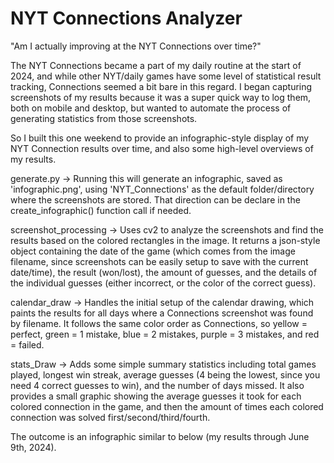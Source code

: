 # NYT Connections Analyzer
"Am I actually improving at the NYT Connections over time?"

The NYT Connections became a part of my daily routine at the start of 2024, and while other NYT/daily games have some level of statistical result tracking, Connections seemed a bit bare in this regard. I began capturing screenshots of my results because it was a super quick way to log them, both on mobile and desktop, but wanted to automate the process of generating statistics from those screenshots. 

So I built this one weekend to provide an infographic-style display of my NYT Connection results over time, and also some high-level overviews of my results. 

generate.py -> Running this will generate an infographic, saved as 'infographic.png', using 'NYT_Connections' as the default folder/directory where the screenshots are stored. That direction can be declare in the create_infographic() function call if needed. 

screenshot_processing -> Uses cv2 to analyze the screenshots and find the results based on the colored rectangles in the image. It returns a json-style object containing the date of the game (which comes from the image filename, since screenshots can be easily setup to save with the current date/time), the result (won/lost), the amount of guesses, and the details of the individual guesses (either incorrect, or the color of the correct guess).

calendar_draw -> Handles the initial setup of the calendar drawing, which paints the results for all days where a Connections screenshot was found by filename. It follows the same color order as Connections, so yellow = perfect, green = 1 mistake, blue = 2 mistakes, purple = 3 mistakes, and red = failed. 

stats_Draw -> Adds some simple summary statistics including total games played, longest win streak, average guesses (4 being the lowest, since you need 4 correct guesses to win), and the number of days missed. It also provides a small graphic showing the average guesses it took for each colored connection in the game, and then the amount of times each colored connection was solved first/second/third/fourth. 

The outcome is an infographic similar to below (my results through June 9th, 2024). 
